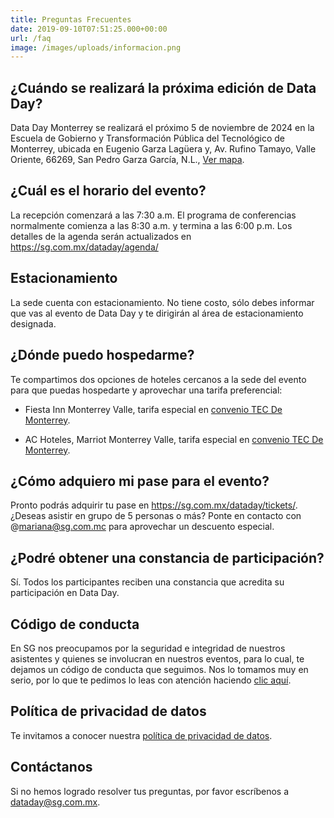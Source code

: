 ```yaml
---
title: Preguntas Frecuentes
date: 2019-09-10T07:51:25.000+00:00
url: /faq
image: /images/uploads/informacion.png
---
```

## ¿Cuándo se realizará la próxima edición de Data Day?

Data Day Monterrey se realizará el próximo 5 de noviembre de 2024 en la Escuela de Gobierno y Transformación Pública del Tecnológico de Monterrey, ubicada en Eugenio Garza Lagüera y, Av. Rufino Tamayo, Valle Oriente, 66269, San Pedro Garza García, N.L., [Ver mapa](https://maps.app.goo.gl/3FK3etutcp8sSkt26).


## ¿Cuál es el horario del evento?

La recepción comenzará a las 7:30 a.m. El programa de conferencias normalmente comienza a las 8:30 a.m. y termina a las 6:00 p.m. Los detalles de la agenda serán actualizados en https://sg.com.mx/dataday/agenda/

## Estacionamiento

La sede cuenta con estacionamiento. No tiene costo, sólo debes informar que vas al evento de Data Day y te dirigirán al área de estacionamiento designada.

## ¿Dónde puedo hospedarme?

Te compartimos dos opciones de hoteles cercanos a la sede del evento para que puedas hospedarte y aprovechar una tarifa preferencial:

* Fiesta Inn Monterrey Valle, tarifa especial en [convenio TEC De Monterrey](https://drive.google.com/file/d/1mhBvBIEWVjO-yPEGAtEFNMyv2QEZyvai/view).

* AC Hoteles, Marriot Monterrey Valle, tarifa especial en [convenio TEC De Monterrey](https://www.marriott.com/es/event-reservations/reservation-link.mi?id=1696968606167&key=CORP&app=resvlink).

## ¿Cómo adquiero mi pase para el evento?

Pronto podrás adquirir tu pase en https://sg.com.mx/dataday/tickets/. ¿Deseas asistir en grupo de 5 personas o más? Ponte en contacto con @mariana@sg.com.mc para aprovechar un descuento especial.

## ¿Podré obtener una constancia de participación?

Sí. Todos los participantes reciben una constancia que acredita su participación en Data Day.

## Código de conducta

En SG nos preocupamos por la seguridad e integridad de nuestros asistentes y quienes se involucran en nuestros eventos, para lo cual, te dejamos un código de conducta que seguimos. Nos lo tomamos muy en serio, por lo que te pedimos lo leas con atención haciendo [clic aquí](https://sg.com.mx/dataday/coc).

## Política de privacidad de datos

Te invitamos a conocer nuestra [política de privacidad de datos](https://sg.com.mx/dataday/politica-de-privacidad).

## Contáctanos
Si no hemos logrado resolver tus preguntas, por favor escríbenos a dataday@sg.com.mx.